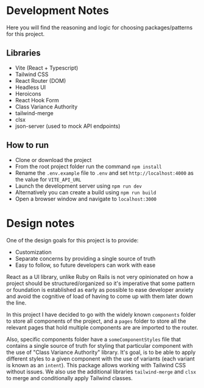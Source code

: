 # Development Notes

Here you will find the reasoning and logic for choosing packages/patterns for this project.

## Libraries

- Vite (React + Typescript)
- Tailwind CSS
- React Router (DOM)
- Headless UI
- Heroicons
- React Hook Form
- Class Variance Authority
- tailwind-merge
- clsx
- json-server (used to mock API endpoints)

## How to run

- Clone or download the project
- From the root project folder run the command `npm install`
- Rename the `.env.example` file to `.env` and set `http://localhost:4000` as the value for `VITE_API_URL`
- Launch the development server using `npm run dev`
- Alternatively you can create a build using `npm run build`
- Open a browser window and navigate to `localhost:3000`

# Design notes

One of the design goals for this project is to provide:

- Customization
- Separate concerns by providing a single source of truth
- Easy to follow, so future developers can work with ease

React as a UI library, unlike Ruby on Rails is not very opinionated on how a project should be structured/organized so it's imperative that some pattern or foundation is established as early as possible to ease developer anxiety and avoid the cognitive of load of having to come up with them later down the line.

In this project I have decided to go with the widely known `components` folder to store all components of the project, and a `pages` folder to store all the relevant pages that hold multiple components are are imported to the router.

Also, specific components folder have a `someComponentStyles` file that contains a single source of truth for styling that particular component with the use of "Class Variance Authority" library. It's goal, is to be able to apply different styles to a given component with the use of variants (each variant is known as an `intent`). This package allows working with Tailwind CSS without issues. We also use the additional libraries `tailwind-merge` and `clsx` to merge and conditionally apply Tailwind classes.
